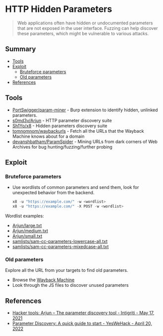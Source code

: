 # HTTP Hidden Parameters

> Web applications often have hidden or undocumented parameters that are not exposed in the user interface. Fuzzing can help discover these parameters, which might be vulnerable to various attacks.

## Summary

* [Tools](#tools)
* [Exploit](#exploit)
    * [Bruteforce parameters](#bruteforce-parameters)
    * [Old parameters](#old-parameters)
* [References](#references)


## Tools

* [PortSwigger/param-miner](https://github.com/PortSwigger/param-miner) - Burp extension to identify hidden, unlinked parameters.
* [s0md3v/Arjun](https://github.com/s0md3v/Arjun) - HTTP parameter discovery suite
* [Sh1Yo/x8](https://github.com/Sh1Yo/x8) - Hidden parameters discovery suite
* [tomnomnom/waybackurls](https://github.com/tomnomnom/waybackurls) - Fetch all the URLs that the Wayback Machine knows about for a domain
* [devanshbatham/ParamSpider](https://github.com/devanshbatham/ParamSpider) - Mining URLs from dark corners of Web Archives for bug hunting/fuzzing/further probing


## Exploit

### Bruteforce parameters

* Use wordlists of common parameters and send them, look for unexpected behavior from the backend. 
    ```ps1
    x8 -u "https://example.com/" -w <wordlist>
    x8 -u "https://example.com/" -X POST -w <wordlist>
    ```

Wordlist examples: 

- [Arjun/large.txt](https://github.com/s0md3v/Arjun/blob/master/arjun/db/large.txt)
- [Arjun/medium.txt](https://github.com/s0md3v/Arjun/blob/master/arjun/db/medium.txt)
- [Arjun/small.txt](https://github.com/s0md3v/Arjun/blob/master/arjun/db/small.txt)
- [samlists/sam-cc-parameters-lowercase-all.txt](https://github.com/the-xentropy/samlists/blob/main/sam-cc-parameters-lowercase-all.txt)
- [samlists/sam-cc-parameters-mixedcase-all.txt](https://github.com/the-xentropy/samlists/blob/main/sam-cc-parameters-mixedcase-all.txt)


### Old parameters

Explore all the URL from your targets to find old parameters.

* Browse the [Wayback Machine](http://web.archive.org/)
* Look through the JS files to discover unused parameters


## References

- [Hacker tools: Arjun – The parameter discovery tool - Intigriti - May 17, 2021](https://blog.intigriti.com/2021/05/17/hacker-tools-arjun-the-parameter-discovery-tool/)
- [Parameter Discovery: A quick guide to start - YesWeHack - April 20, 2022](http://web.archive.org/web/20220420123306/https://blog.yeswehack.com/yeswerhackers/parameter-discovery-quick-guide-to-start)
